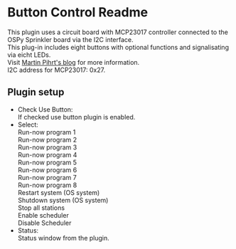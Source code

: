 Button Control Readme
====

This plugin uses a circuit board with MCP23017 controller connected to the OSPy Sprinkler board via the I2C interface.  
This plug-in includes eight buttons with optional functions and signalisating via eicht LEDs.  
Visit <a href="https://pihrt.com/elektronika/323-moje-raspberry-pi-plugin-ospy-8-tlacitek-8-led">Martin Pihrt's blog</a> for more information.    
I2C address for MCP23017: 0x27.  

Plugin setup
-----------
* Check Use Button:  
  If checked use button plugin is enabled.
* Select:  
  Run-now program 1  
  Run-now program 2  
  Run-now program 3  
  Run-now program 4  
  Run-now program 5  
  Run-now program 6  
  Run-now program 7  
  Run-now program 8  
  Restart system (OS system)  
  Shutdown system (OS system)  
  Stop all stations  
  Enable scheduler  
  Disable Scheduler  
* Status:  
  Status window from the plugin.   
